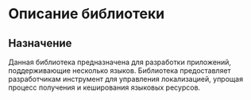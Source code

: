 # Описание библиотеки

## Назначение

Данная библиотека предназначена для разработки приложений, поддерживающие несколько языков. Библиотека предоставляет разработчикам инструмент для управления локализацией, упрощая процесс получения и кеширования языковых ресурсов.